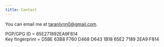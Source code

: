 ```yaml
---
title: Contact
---
```


You can email me at <taranlynn0@gmail.com>.

PGP/GPG ID = 65E271892EA9F814 \
Key fingerprint = D5BE 63B8 F760 D468 D643  1B18 65E2 7189 2EA9 F814
